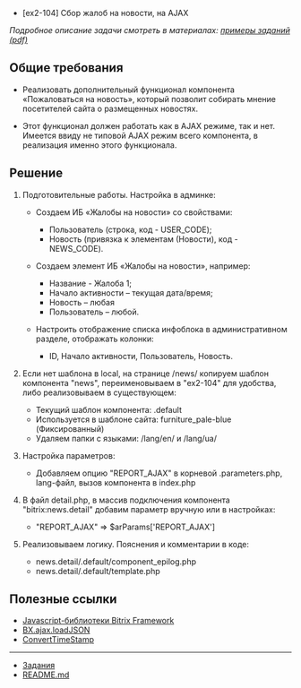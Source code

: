 * [ex2-104] Сбор жалоб на новости, на AJAX

*Подробное описание задачи смотреть в материалах: [примеры заданий (pdf)](../pubinfo/Ex2AllType.pdf)*

## Общие требования 

* Реализовать дополнительный функционал компонента «Пожаловаться на новость», который позволит собирать мнение посетителей сайта о размещенных новостях.

* Этот функционал должен работать как в AJAX режиме, так и нет. Имеется ввиду не типовой AJAX режим всего компонента, в реализация именно этого функционала.

## Решение

1) Подготовительные работы. Настройка в админке:

    * Создаем ИБ «Жалобы на новости» со свойствами:
        * Пользователь (строка, код - USER_CODE);
        * Новость (привязка к элементам (Новости), код - NEWS_CODE).
    
    * Создаем элемент ИБ «Жалобы на новости», например:
        * Название - Жалоба 1;
        * Начало активности – текущая дата/время;
        * Новость – любая
        * Пользователь – любой.
    
    * Настроить отображение списка инфоблока в административном разделе, отображать колонки:
        * ID, Начало активности, Пользователь, Новость.
  
2) Если нет шаблона в local, на странице /news/ копируем шаблон компонента "news", переименовываем в "ex2-104" для удобства, либо реализовываем в существующем:
    * Текущий шаблон компонента: .default
    * Используется в шаблоне сайта: furniture_pale-blue (Фиксированный)
    * Удаляем папки с языками: /lang/en/ и /lang/ua/ 

3) Настройка параметров:
    * Добавляем опцию "REPORT_AJAX" в корневой .parameters.php, lang-файл, вызов компонента в index.php

4) В файл detail.php, в массив подключения компонента "bitrix:news.detail" добавим параметр вручную или в настройках:
    * "REPORT_AJAX" => $arParams['REPORT_AJAX']

5) Реализовываем логику. Пояснения и комментарии в коде:
    * news.detail/.default/component_epilog.php
    * news.detail/.default/template.php

## Полезные ссылки

* [Javascript-библиотеки Bitrix Framework](https://dev.1c-bitrix.ru/api_help/js_lib/introduction.php)
* [BX.ajax.loadJSON](https://dev.1c-bitrix.ru/api_help/js_lib/ajax/bx_ajax_loadjson.php)
* [ConvertTimeStamp](https://dev.1c-bitrix.ru/api_help/main/functions/date/converttimestamp.php)

____
* [Задания](tasks.md)
* [README.md](../../README.md)